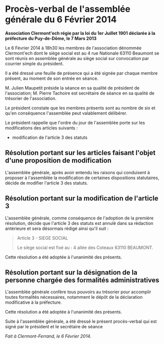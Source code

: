 # Procès-verbal de l'assemblée générale du 6 Février 2014

**Association Clermont'ech régie par la loi du 1er Juillet 1901 déclarée à la préfecture
du Puy-de-Dôme, le 7 Mars 2013**

Le 6 Février 2014 à 18h30 les membres de l'association dénommée Clermont'ech dont le
siège social est au 4 rue Nationale 63110 Beaumont se sont réunis en assemblée générale
au siège social sur convocation par courrier simple du président.

Il a été dressé une feuille de présence qui a été signée par chaque membre présent,
au moment de son entrée en séance.

M. Julien Maupetit préside la séance en sa qualité de président de l'association;
M. Pierre Tachoire est secrétaire de séance en sa qualité de trésorier de l'association.

Le président constate que les membres présents sont au nombre de six et qu'en conséquence
l'assemblée peut valablement délibérer.

Le président rappelle que l'ordre du jour de l'assemblée porte sur les modifications des
articles suivants :

- modification de l'article 3 des statuts

## Résolution portant sur les articles faisant l'objet d'une proposition de modification

L'assemblée générale, après avoir entendu les raisons qui conduisent à proposer à l'assemblée la
modification de certaines dispositions statutaires, décide de modifier l'article 3 des statuts.

## Résolution portant sur la modification de l'article 3

L'assemblée générale, comme conséquence de l'adoption de la première résolution, décide que l'article
3 des statuts est annulé dans sa rédaction antérieure et sera désormais rédigé ainsi qu'il suit :

> Article 3 - SIEGE SOCIAL
> 
> Le siège social est fixé au : 4 allée des Coteaux 63110 BEAUMONT.

Cette résolution a été adoptée à l'unanimité des présents.

## Résolution portant sur la désignation de la personne chargée des formalités administratives

L'assemblée générale confère tous pouvoirs au trésorier pour accomplir toutes formalités nécessaires,
notamment le dépôt de la déclaration modificative à la préfecture.

Cette résolution a été adoptée à l'unanimité des présents.

Suite à l'assemblée générale, a été dressé le présent procès-verbal qui est signé par le président et le
secrétaire de séance

*Fait à Clermont-Ferrand, le 6 Février 2014.*


